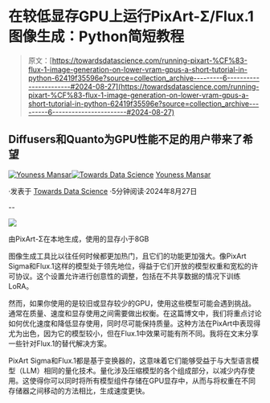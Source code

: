 # 在较低显存GPU上运行PixArt-Σ/Flux.1图像生成：Python简短教程

> 原文：[https://towardsdatascience.com/running-pixart-%CF%83-flux-1-image-generation-on-lower-vram-gpus-a-short-tutorial-in-python-62419f35596e?source=collection_archive---------6-----------------------#2024-08-27](https://towardsdatascience.com/running-pixart-%CF%83-flux-1-image-generation-on-lower-vram-gpus-a-short-tutorial-in-python-62419f35596e?source=collection_archive---------6-----------------------#2024-08-27)

## Diffusers和Quanto为GPU性能不足的用户带来了希望

[](https://medium.com/@CVxTz?source=post_page---byline--62419f35596e--------------------------------)[![Youness Mansar](../Images/b68fe2cbbe219ab0231922c7165f2b6a.png)](https://medium.com/@CVxTz?source=post_page---byline--62419f35596e--------------------------------)[](https://towardsdatascience.com/?source=post_page---byline--62419f35596e--------------------------------)[![Towards Data Science](../Images/a6ff2676ffcc0c7aad8aaf1d79379785.png)](https://towardsdatascience.com/?source=post_page---byline--62419f35596e--------------------------------) [Youness Mansar](https://medium.com/@CVxTz?source=post_page---byline--62419f35596e--------------------------------)

·发表于 [Towards Data Science](https://towardsdatascience.com/?source=post_page---byline--62419f35596e--------------------------------) ·5分钟阅读·2024年8月27日

--

![](../Images/fbcf6506ac6b48db849c0b5cd5760a3d.png)

由PixArt-Σ在本地生成，使用的显存小于8GB

图像生成工具比以往任何时候都更加热门，且它们的功能更加强大。像PixArt Sigma和Flux.1这样的模型处于领先地位，得益于它们开放的模型权重和宽松的许可协议。这个设置允许进行创意性的调整，包括在不共享数据的情况下训练LoRA。

然而，如果你使用的是较旧或显存较少的GPU，使用这些模型可能会遇到挑战。通常在质量、速度和显存使用之间需要做出权衡。在这篇博文中，我们将重点讨论如何优化速度和降低显存使用，同时尽可能保持质量。这种方法在PixArt中表现得尤为出色，因为它的模型较小，但在Flux.1中效果可能有所不同。我将在文末分享一些针对Flux.1的替代解决方案。

PixArt Sigma和Flux.1都是基于变换器的，这意味着它们能够受益于与大型语言模型（LLM）相同的量化技术。量化涉及压缩模型的各个组成部分，以减少内存使用。这使得你可以同时将所有模型组件存储在GPU显存中，从而与将权重在不同存储器之间移动的方法相比，生成速度更快。
